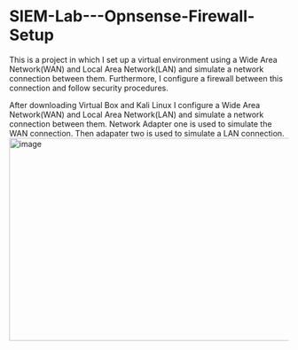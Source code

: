 # SIEM-Lab---Opnsense-Firewall-Setup
This is a project in which I set up a virtual environment using a Wide Area Network(WAN) and Local Area Network(LAN) and simulate a network connection between them. Furthermore, I configure a firewall between this connection and follow security procedures.

After downloading Virtual Box and Kali Linux I configure a Wide Area Network(WAN) and Local Area Network(LAN) and simulate a network connection between them. Network Adapter one is used to simulate the WAN connection. Then adapater two is used to simulate a LAN connection.
<img width="688" height="366" alt="image" src="https://github.com/user-attachments/assets/9f1c844a-669a-4091-b3db-938e700fbd69" />


